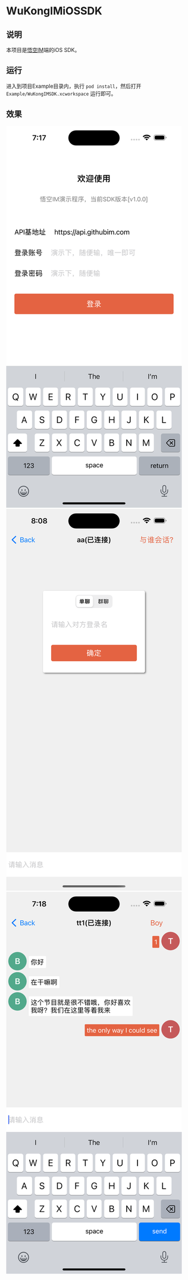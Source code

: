# WuKongIMiOSSDK

## 说明

本项目是[悟空IM](https://github.com/WuKongIM/WuKongIM)端的iOS SDK。

## 运行

进入到项目Example目录内，执行 `pod install`，然后打开 `Example/WuKongIMSDK.xcworkspace` 运行即可。



## 效果

![](./docs/screen11.png)
![](./docs/screen22.png)
![](./docs/screen33.png)



